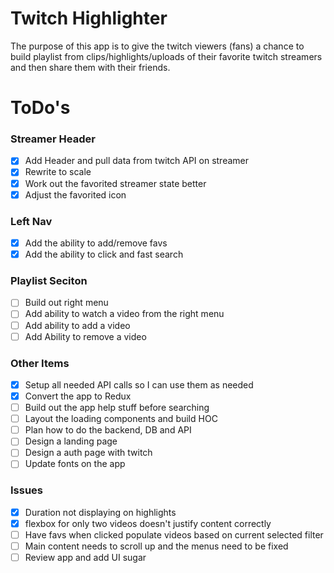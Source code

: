 # Twitch Highlighter
The purpose of this app is to give the twitch viewers (fans) a chance to build playlist from clips/highlights/uploads of their favorite twitch streamers and then share them with their friends.


# ToDo's

### Streamer Header
* [X] Add Header and pull data from twitch API on streamer
* [X] Rewrite to scale
* [X] Work out the favorited streamer state better
* [X] Adjust the favorited icon

### Left Nav
* [X] Add the ability to add/remove favs
* [X] Add the ability to click and fast search

### Playlist Seciton
* [ ] Build out right menu
* [ ] Add ability to watch a video from the right menu
* [ ] Add ability to add a video  
* [ ] Add Ability to remove a video

### Other Items
* [X] Setup all needed API calls so I can use them as needed
* [X] Convert the app to Redux
* [ ] Build out the app help stuff before searching
* [ ] Layout the loading components and build HOC
* [ ] Plan how to do the backend, DB and API
* [ ] Design a landing page
* [ ] Design a auth page with twitch
* [ ] Update fonts on the app

### Issues
* [X] Duration not displaying on highlights
* [X] flexbox for only two videos doesn't justify content correctly
* [ ] Have favs when clicked populate videos based on current selected filter
* [ ] Main content needs to scroll up and the menus need to be fixed
* [ ] Review app and add UI sugar
